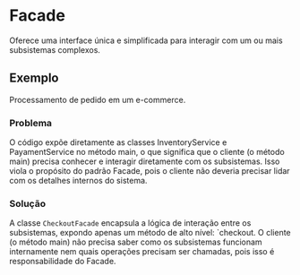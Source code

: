 # Facade

Oferece uma interface única e simplificada para interagir com um ou mais subsistemas complexos.

## Exemplo

Processamento de pedido em um e-commerce.

### Problema

O código expõe diretamente as classes InventoryService e PayamentService no método main, o que significa que o cliente (o método main) precisa conhecer e interagir diretamente com os subsistemas. Isso viola o propósito do padrão Facade, pois o cliente não deveria precisar lidar com os detalhes internos do sistema.

### Solução

A classe `CheckoutFacade` encapsula a lógica de interação entre os subsistemas, expondo apenas um método de alto nível: `checkout. O cliente (o método main) não precisa saber como os subsistemas funcionam internamente nem quais operações precisam ser chamadas, pois isso é responsabilidade do Facade.